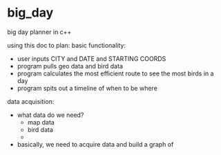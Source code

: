 # big_day
big day planner in c++


using this doc to plan:
basic functionality:
- user inputs CITY and DATE and STARTING COORDS
- program pulls geo data and bird data
- program calculates the most efficient route to see the most birds in a day
- program spits out a timeline of when to be where

data acquisition:
- what data do we need? 
    - map data
    - bird data
    - 
- basically, we need to acquire data and build a graph of 